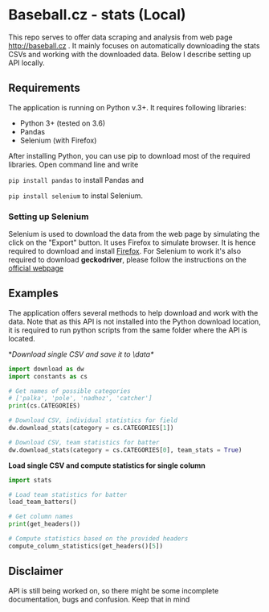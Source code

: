 # Baseball.cz - stats (Local)
This repo serves to offer data scraping and analysis from web page http://baseball.cz . It mainly focuses on automatically downloading the stats CSVs and working with the downloaded data. Below I describe setting up API locally.

## Requirements
The application is running on Python v.3+. It requires following libraries:

* Python 3+ (tested on 3.6)
* Pandas
* Selenium (with Firefox)

After installing Python, you can use pip to download most of the required libraries. Open command line and write

`pip install pandas`
to install Pandas and

`pip install selenium`
to instal Selenium.

### Setting up Selenium
Selenium is used to download the data from the web page by simulating the click on the "Export" button. It uses Firefox to simulate browser. It is hence required to download and install [Firefox](https://www.mozilla.org/en-US/firefox/). For Selenium to work it's also required to download **geckodriver**, please follow the instructions on the [official webpage](http://selenium-python.readthedocs.io/installation.html)

## Examples
The application offers several methods to help download and work with the data. Note that as this API is not installed into the Python download location, it is required to run python scripts from the same folder where the API is located.

**Download single CSV and save it to \data\**
```python
import download as dw
import constants as cs

# Get names of possible categories
# ['palka', 'pole', 'nadhoz', 'catcher']
print(cs.CATEGORIES)

# Download CSV, individual statistics for field 
dw.download_stats(category = cs.CATEGORIES[1])

# Download CSV, team statistics for batter
dw.download_stats(category = cs.CATEGORIES[0], team_stats = True)
```

**Load single CSV and compute statistics for single column**
```python
import stats

# Load team statistics for batter
load_team_batters()

# Get column names
print(get_headers())

# Compute statistics based on the provided headers
compute_column_statistics(get_headers()[5])
```

## Disclaimer

API is still being worked on, so there might be some incomplete documentation, bugs and confusion. Keep that in mind
